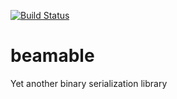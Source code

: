 [![Build Status](https://secure.travis-ci.org/tsurucapital/beamable.png?branch=master)](http://travis-ci.org/tsurucapital/beamable)

beamable
========

Yet another binary serialization library
